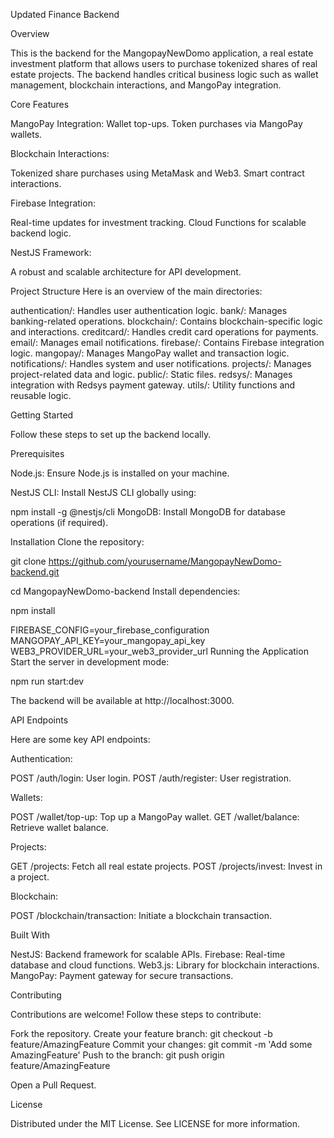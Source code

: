 Updated Finance Backend

Overview

This is the backend for the MangopayNewDomo application, a real estate investment platform that allows users to purchase tokenized shares of real estate projects. The backend handles critical business logic such as wallet management, blockchain interactions, and MangoPay integration.

Core Features

MangoPay Integration:
Wallet top-ups.
Token purchases via MangoPay wallets.

Blockchain Interactions:

Tokenized share purchases using MetaMask and Web3.
Smart contract interactions.

Firebase Integration:

Real-time updates for investment tracking.
Cloud Functions for scalable backend logic.

NestJS Framework:

A robust and scalable architecture for API development.

Project Structure
Here is an overview of the main directories:

authentication/: Handles user authentication logic.
bank/: Manages banking-related operations.
blockchain/: Contains blockchain-specific logic and interactions.
creditcard/: Handles credit card operations for payments.
email/: Manages email notifications.
firebase/: Contains Firebase integration logic.
mangopay/: Manages MangoPay wallet and transaction logic.
notifications/: Handles system and user notifications.
projects/: Manages project-related data and logic.
public/: Static files.
redsys/: Manages integration with Redsys payment gateway.
utils/: Utility functions and reusable logic.

Getting Started

Follow these steps to set up the backend locally.

Prerequisites

Node.js: Ensure Node.js is installed on your machine.

NestJS CLI: Install NestJS CLI globally using:

npm install -g @nestjs/cli
MongoDB: Install MongoDB for database operations (if required).

Installation
Clone the repository:

git clone https://github.com/yourusername/MangopayNewDomo-backend.git

cd MangopayNewDomo-backend
Install dependencies:

npm install


FIREBASE_CONFIG=your_firebase_configuration
MANGOPAY_API_KEY=your_mangopay_api_key
WEB3_PROVIDER_URL=your_web3_provider_url
Running the Application
Start the server in development mode:


npm run start:dev

The backend will be available at http://localhost:3000.

API Endpoints

Here are some key API endpoints:

Authentication:

POST /auth/login: User login.
POST /auth/register: User registration.

Wallets:

POST /wallet/top-up: Top up a MangoPay wallet.
GET /wallet/balance: Retrieve wallet balance.

Projects:

GET /projects: Fetch all real estate projects.
POST /projects/invest: Invest in a project.

Blockchain:

POST /blockchain/transaction: Initiate a blockchain transaction.

Built With

NestJS: Backend framework for scalable APIs.
Firebase: Real-time database and cloud functions.
Web3.js: Library for blockchain interactions.
MangoPay: Payment gateway for secure transactions.

Contributing

Contributions are welcome! Follow these steps to contribute:

Fork the repository.
Create your feature branch:
git checkout -b feature/AmazingFeature
Commit your changes:
git commit -m 'Add some AmazingFeature'
Push to the branch:
git push origin feature/AmazingFeature

Open a Pull Request.

License

Distributed under the MIT License. See LICENSE for more information.
